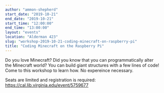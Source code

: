 ```yaml
---
author: "ammon-shepherd"
start_date: "2019-10-21"
end_date: "2019-10-21"
start_time: "12:00:00"
end_time: "13:00:00"
layout: "events"
location: "Alderman 423"
slug: "workshop-2019-10-21-coding-minecraft-on-raspberry-pi"
title: "Coding Minecraft on the Raspberry Pi"
---
```


Do you love Minecraft? Did you know that you can programmatically alter the Minecraft world? You can build giant structures with a few lines of code! Come to this workshop to learn how. No expereince necessary.


Seats are limited and registration is required: https://cal.lib.virginia.edu/event/5759677
